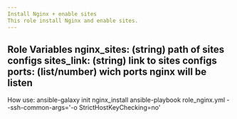 ```yaml
---
Install Nginx + enable sites
This role install Nginx and enable sites.
---
```

Role Variables
    nginx_sites: (string) path of sites configs
    sites_link: (string) link to sites configs
    ports: (list/number) wich ports nginx will be  listen
---
How use:
ansible-galaxy init nginx_install
ansible-playbook role_nginx.yml --ssh-common-args='-o StrictHostKeyChecking=no'
